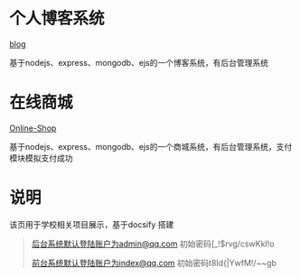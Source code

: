 

# 个人博客系统

[blog](http://school.gwhim.cn:30101)

基于nodejs、express、mongodb、ejs的一个博客系统，有后台管理系统

# 在线商城

[Online-Shop](http://school.gwhim.cn:30201)

基于nodejs、express、mongodb、ejs的一个商城系统，有后台管理系统，支付模块模拟支付成功



# 说明

该页用于学校相关项目展示，基于docsify 搭建

> 后台系统默认登陆账户为admin@qq.com 初始密码[_!$rvg/cswKkI!o
>
> 前台系统默认登陆账户为index@qq.com 初始密码t8Id{|YwfM!/~~gb
